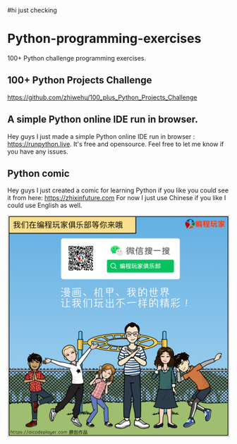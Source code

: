 #hi just checking
# Python-programming-exercises

100+ Python challenge programming exercises.

## 100+ Python Projects Challenge 

https://github.com/zhiwehu/100_plus_Python_Projects_Challenge

## A simple Python online IDE run in browser.

Hey guys I just made a simple Python online IDE run in browser : https://runpython.live. It's free and opensource. Feel free to let me know if you have any issues.

## Python comic

Hey guys I just created a comic for learning Python if you like you could see it from here: https://zhixinfuture.com
For now I just use Chinese if you like I could use English as well.

![Python Comic](https://github.com/zhiwehu/Python-programming-exercises/blob/master/comic.png?raw=true)
